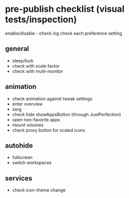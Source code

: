 # pre-publish checklist (visual tests/inspection)

enable/disable - check log
check each preference setting

## general

* sleep/lock
* check with scale factor
* check with multi-monitor

## animation

* check animation against tweak settings
* enter overview
* xorg
* check hide showAppsButton (through JustPerfection)
* open non-favorite apps
* mount volumes
* check proxy button for scaled icons

## autohide

* fullscreen
* switch workspaces

## services

* check icon-theme change



